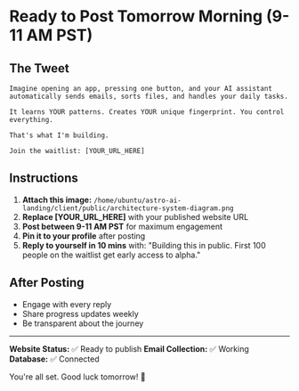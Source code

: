 # Ready to Post Tomorrow Morning (9-11 AM PST)

## The Tweet

```
Imagine opening an app, pressing one button, and your AI assistant automatically sends emails, sorts files, and handles your daily tasks.

It learns YOUR patterns. Creates YOUR unique fingerprint. You control everything.

That's what I'm building.

Join the waitlist: [YOUR_URL_HERE]
```

## Instructions

1. **Attach this image:** `/home/ubuntu/astro-ai-landing/client/public/architecture-system-diagram.png`
2. **Replace [YOUR_URL_HERE]** with your published website URL
3. **Post between 9-11 AM PST** for maximum engagement
4. **Pin it to your profile** after posting
5. **Reply to yourself in 10 mins** with: "Building this in public. First 100 people on the waitlist get early access to alpha."

## After Posting

- Engage with every reply
- Share progress updates weekly
- Be transparent about the journey

---

**Website Status:** ✅ Ready to publish
**Email Collection:** ✅ Working
**Database:** ✅ Connected

You're all set. Good luck tomorrow! 🚀

